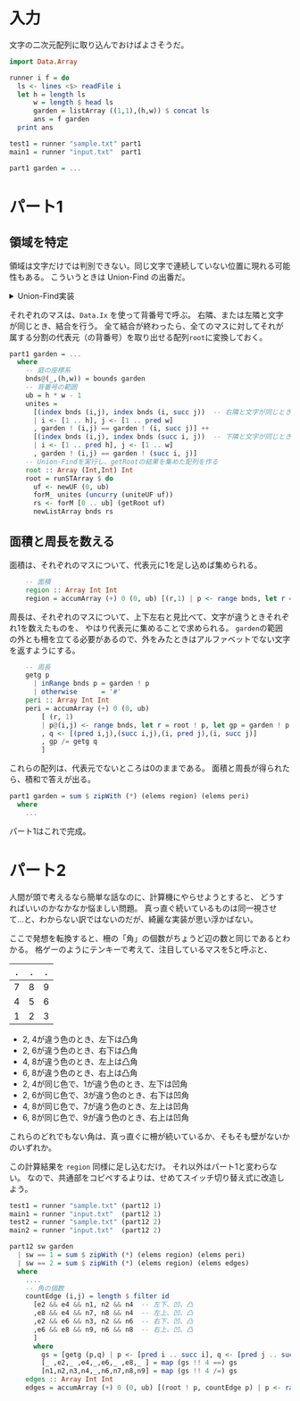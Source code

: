 # 入力

文字の二次元配列に取り込んでおけばよさそうだ。

```haskell
import Data.Array

runner i f = do
  ls <- lines <$> readFile i
  let h = length ls
      w = length $ head ls
      garden = listArray ((1,1),(h,w)) $ concat ls
      ans = f garden
  print ans

test1 = runner "sample.txt" part1
main1 = runner "input.txt"  part1

part1 garden = ...
```

# パート1

## 領域を特定

領域は文字だけでは判別できない。同じ文字で連続していない位置に現れる可能性もある。
こういうときは Union-Find の出番だ。

<details><summary>Union-Find実装</summary>

```haskell
import Data.Array.ST
import Control.Monad.ST
import Control.Monad

-- Union-Find

-- 自分の番号を指しているとき、自分が代表元
type UnionFind s = STUArray s Int Int

-- Union-Find構造体を作る
newUF :: (Int,Int) -> ST s (UnionFind s)
newUF bnds = newListArray bnds $ range bnds

-- 代表元を得る
getRoot :: UnionFind s -> Int -> ST s Int
getRoot uf i = loop i
  where
    loop j = do
      k <- readArray uf j
      if k == j then return j else do
        r <- loop k
        when (r /= k) $ writeArray uf j r
        return r

-- 統合する。
-- 元々同じ分割に属していたらfaを実行する
-- 統合が実際に行われたとき、元の代表元2つをペアにして返す（sndが統合後の代表元）
uniteUF :: UnionFind s -> Int -> Int -> ST s (Maybe (Int,Int))
uniteUF uf i j = do
  a <- getRoot uf i
  b <- getRoot uf j
  if a == b then return Nothing else do
    writeArray uf a b
    return $ Just (a,b)
```
</details>

それぞれのマスは、`Data.Ix` を使って背番号で呼ぶ。
右隣、または左隣と文字が同じとき、結合を行う。
全て結合が終わったら、全てのマスに対してそれが属する分割の代表元（の背番号）を取り出せる配列`root`に変換しておく。

```haskell
part1 garden = ...
  where
    -- 庭の座標系
    bnds@(_,(h,w)) = bounds garden
    -- 背番号の範囲
    ub = h * w - 1
    unites =
      [(index bnds (i,j), index bnds (i, succ j))  -- 右隣と文字が同じとき結合
      | i <- [1 .. h], j <- [1 .. pred w]
      , garden ! (i,j) == garden ! (i, succ j)] ++
      [(index bnds (i,j), index bnds (succ i, j))  -- 下隣と文字が同じとき結合
      | i <- [1 .. pred h], j <- [1 .. w]
      , garden ! (i,j) == garden ! (succ i, j)]
    -- Union-Findを実行し、getRootの結果を集めた配列を作る
    root :: Array (Int,Int) Int
    root = runSTArray $ do
      uf <- newUF (0, ub)
      forM_ unites (uncurry (uniteUF uf))
      rs <- forM [0 .. ub] (getRoot uf)
      newListArray bnds rs
```

## 面積と周長を数える

面積は、それぞれのマスについて、代表元に1を足し込めば集められる。

```haskell
    -- 面積
    region :: Array Int Int
    region = accumArray (+) 0 (0, ub) [(r,1) | p <- range bnds, let r = root ! p]
```

周長は、それぞれのマスについて、上下左右と見比べて、文字が違うときそれぞれ1を数えたものを、
やはり代表元に集めることで求められる。
`garden`の範囲の外とも柵を立てる必要があるので、外をみたときはアルファベットでない文字を返すようにする。

```haskell
    -- 周長
    getg p
      | inRange bnds p = garden ! p
      | otherwise      = '#'
    peri :: Array Int Int
    peri = accumArray (+) 0 (0, ub)
        [ (r, 1)
        | p@(i,j) <- range bnds, let r = root ! p, let gp = garden ! p
        , q <- [(pred i,j),(succ i,j),(i, pred j),(i, succ j)]
        , gp /= getg q
        ]
```

これらの配列は、代表元でないところは0のままである。
面積と周長が得られたら、積和で答えが出る。

```haskell
part1 garden = sum $ zipWith (*) (elems region) (elems peri)
  where
    ...
```

パート1はこれで完成。

# パート2

人間が頭で考えるなら簡単な話なのに、計算機にやらせようとすると、
どうすればいいのかなかなか悩ましい問題。
真っ直ぐ続いているものは同一視させて…と、わからない訳ではないのだが、綺麗な実装が思い浮かばない。

ここで発想を転換すると、柵の「角」の個数がちょうど辺の数と同じであるとわかる。
格ゲーのようにテンキーで考えて、注目しているマスを5と呼ぶと、

| . | . | . |
|:-:|:-:|:-:|
| 7 | 8 | 9 |
| 4 | 5 | 6 |
| 1 | 2 | 3 |

- 2, 4が違う色のとき、左下は凸角
- 2, 6が違う色のとき、右下は凸角
- 4, 8が違う色のとき、左上は凸角
- 6, 8が違う色のとき、右上は凸角
- 2, 4が同じ色で、1が違う色のとき、左下は凹角
- 2, 6が同じ色で、3が違う色のとき、右下は凹角
- 4, 8が同じ色で、7が違う色のとき、左上は凹角
- 6, 8が同じ色で、9が違う色のとき、右上は凹角

これらのどれでもない角は、真っ直ぐに柵が続いているか、そもそも壁がないかのいずれか。

この計算結果を `region` 同様に足し込むだけ。
それ以外はパート1と変わらない。
なので、共通部をコピペするよりは、せめてスイッチ切り替え式に改造しよう。
<!-- パート2で共通化できる部分が、パート1を正解するまで見られないところがちょっとひっかかるよね。-->

```haskell
test1 = runner "sample.txt" (part12 1)
main1 = runner "input.txt"  (part12 1)
test2 = runner "sample.txt" (part12 2)
main2 = runner "input.txt"  (part12 2)

part12 sw garden
  | sw == 1 = sum $ zipWith (*) (elems region) (elems peri)
  | sw == 2 = sum $ zipWith (*) (elems region) (elems edges)
  where
    ....
    -- 角の個数
    countEdge (i,j) = length $ filter id
      [e2 && e4 && n1, n2 && n4  -- 左下、凹、凸
      ,e8 && e4 && n7, n8 && n4  -- 左上、凹、凸
      ,e2 && e6 && n3, n2 && n6  -- 右下、凹、凸
      ,e6 && e8 && n9, n6 && n8  -- 右上、凹、凸
      ]
      where
        gs = [getg (p,q) | p <- [pred i .. succ i], q <- [pred j .. succ j]]
        [_ ,e2,_ ,e4,_,e6,_ ,e8,_ ] = map (gs !! 4 ==) gs
        [n1,n2,n3,n4,_,n6,n7,n8,n9] = map (gs !! 4 /=) gs
    edges :: Array Int Int
    edges = accumArray (+) 0 (0, ub) [(root ! p, countEdge p) | p <- range bnds]
```
